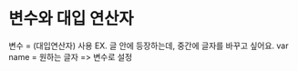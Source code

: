 변수와 대입 연산자
=================
변수 = (대입연산자) 사용
EX. 글 안에 등장하는데, 중간에 글자를 바꾸고 싶어요.
var name = 원하는 글자 => 변수로 설정
